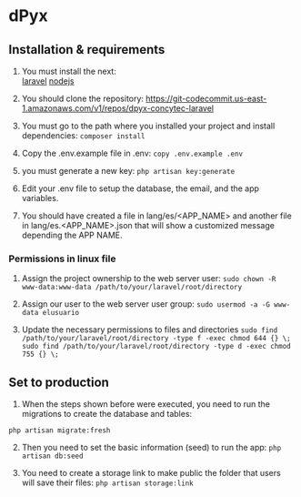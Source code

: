 # dPyx

## Installation & requirements
1. You must install the next:  
[laravel](https://laravel.com/docs/8.x/installation)
[nodejs](https://nodejs.org/es/)

2. You should clone the repository:
https://git-codecommit.us-east-1.amazonaws.com/v1/repos/dpyx-concytec-laravel

3. You must go to the path where you installed your project and install dependencies:
`composer install`

4. Copy the .env.example file in .env:
`copy .env.example .env`

5. you must generate a new key:
`php artisan key:generate`

6. Edit your .env file to setup the database, the email, and the app variables.

7. You should have created a file in lang/es/<APP_NAME> and another file in lang/es.<APP_NAME>.json that will show a customized message depending the APP NAME.

### Permissions in linux file

1. Assign the project ownership to the web server user:
`sudo chown -R www-data:www-data /path/to/your/laravel/root/directory`

2. Assign our user to the web server user group:
`sudo usermod -a -G www-data elusuario`

3. Update the necessary permissions to files and directories
`sudo find /path/to/your/laravel/root/directory -type f -exec chmod 644 {} \;`  
`sudo find /path/to/your/laravel/root/directory -type d -exec chmod 755 {} \;`

## Set to production

1. When the steps shown before were executed, you need to run the migrations to create the database and tables:

`php artisan migrate:fresh`

2. Then you need to set the basic information (seed) to run the app:
`php artisan db:seed`

3. You need to create a storage link to make public the folder that users will save their files:
`php artisan storage:link`